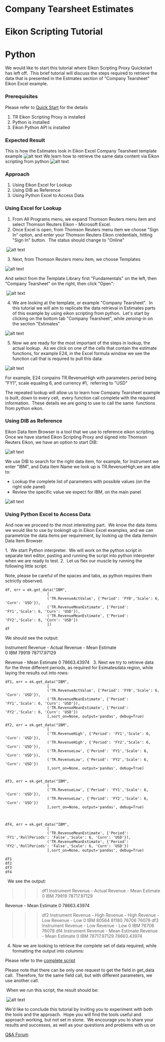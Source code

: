# Company Tearsheet Estimates
# Eikon Scripting Tutorial
# Python

We would like to start this tutorial where Eikon Scrpting Proxy Quickstart has left off.  This brief tutorial will discuss the steps required to retrieve the data that is presented in the Estmates section of "Company Tearsheet" Eikon Excel example.

### Prerequisites

Please refer to [Quick Start](https://developers.thomsonreuters.com/tr-eikon-scripting-apis-eap-limited-access/eikon-web-and-scripting-apis-beta/quick-start) for the details

1. TR Eikon Scripting Proxy is installed
2. Python is installed
3. Eikon Python API is installed

### Expected Result

This is how the Estimates look in Eikon Excel Company Tearsheet template example
![alt text](https://github.com/TR-API-Samples/EikonScriptingProxy_CompanyTearsheetEstimates_Python/blob/master/excelEstimatesCropped.jpg "Excel Company Tearsheet Estimates")
We learn how to retrieve the same data content via Eikon scripting from python
![alt text](https://github.com/TR-API-Samples/EikonScriptingProxy_CompanyTearsheetEstimates_Python/blob/master/pythonEstimatesCropped.jpg "Same data content, python")

### Approach
1. Using Eikon Excel for Lookup
2. Using DIB as Reference
3. Using Python Excel to Access Data

### Using Excel for Lookup

1. From All Programs menu, we expand Thomson Reuters menu item and select Thomson Reuters Eikon - Microsoft Excel.
2. Once Excel is open, from Thomson Reuters menu item we choose "Sign In" option, and enter your Thomson Reuters Eikon credentials, hitting "Sign In" button.  The status should change to "Online"

 ![alt text](https://github.com/TR-API-Samples/EikonScriptingProxy_CompanyTearsheetEstimates_Python/blob/master/EikonExcelSignIn.jpg "Eikon Excel Online")

3. Next, from Thomson Reuters menu item, we choose Templates

![alt text](https://github.com/TR-API-Samples/EikonScriptingProxy_CompanyTearsheetEstimates_Python/blob/master/EikonExcelTemplates.jpg "Eikon Excel Templates")

And select from the Template Library first "Fundamentals" on the left, then "Company Tearsheet" on the right, then click "Open":

 ![alt text](https://github.com/TR-API-Samples/EikonScriptingProxy_CompanyTearsheetEstimates_Python/blob/master/EikonExcelTearsheet.jpg "Eikon Excel Company Tearsheet")

4. We are looking at the template, or example "Company Tearsheet".  In this tutorial we will aim to replicate the data retrieval in Estimates parts of this example by using eikon scripting from python.  Let's start by clicking on the bottom tab "Company Tearsheet", while zeroing-in on the section "Estimates"

![alt text](https://github.com/TR-API-Samples/EikonScriptingProxy_CompanyTearsheetEstimates_Python/blob/master/EikonExcelTearsheetEstimatesMarked.jpg "Eikon Excel Company Tearsheet Estimates")

5. Now we are ready for the most important of the steps in lookup, the actual lookup.  As we click on one of the cells that contain the estimate functions, for example E24, in the Excel formula window we see the  function call that is required to pull this data:

 ![alt text](https://github.com/TR-API-Samples/EikonScriptingProxy_CompanyTearsheetEstimates_Python/blob/master/ExcelFunctionLookupMarked.jpg "Eikon Excel Function Lookup")

 For example, E24 conpains TR.RevenueHigh with parameters period being "FY1", scale equaling 6, and currency #1,  referring to "USD"

 The repeated lookup will allow us to learn how Company Tearsheet example is built, down to every cell,  every function call complete with the required information.  These details we are going to use to call the same  functions from python eikon.

### Using DIB as Reference

 Eikon Data Item Browser is a tool that we use to reference eikon scripting.  Once we have started Eikon Scripting Proxy and signed into Thomson Reuters Eikon, we have an option to start DIB:

![alt text](https://github.com/TR-API-Samples/EikonScriptingProxy_CompanyTearsheetEstimates_Python/blob/master/EikonScriptingProxyMarked.jpg "Starting DIB")

We use DIB to search for the right data item, for example, for Instrument we enter "IBM", and Data Item Name we look up is TR.RevenueHigh,we are able to:  
 * Lookup the complete list of parameters with possible values (on the right side panel) 
 * Review the specific value we expect for IBM, on the main panel

![alt text](https://github.com/TR-API-Samples/EikonScriptingProxy_CompanyTearsheetEstimates_Python/blob/master/DIBMarked.jpg "Using DIB")

### Using Python Excel to Access Data

And now we proceed to the most interesting part.  We know the data items we would like to use by lookingit up in Eikon Excel examples, and we can parametrize the data items per requirement, by looking up the data itemsin Data Item Browser.

1.  We start Python interpreter.  We will work on the python script in separate text editor, pasting and running the script into python interpreter when we are ready to test. 
2.  Let us flex our muscle by running the following little script:

 Note, please be careful of the spaces and tabs, as python requires them sctrictly observed.
 
 ```
 df, err = ek.get_data("IBM", 
					[ 
                    ('TR.RevenueActValue', {'Period': 'FY0','Scale': 6, 'Curn': 'USD'}),
                    ('TR.RevenueMeanEstimate', {'Period': 'FY1','Scale': 6, 'Curn': 'USD'}),
                    ('TR.RevenueMeanEstimate', {'Period': 'FY2','Scale': 6, 'Curn': 'USD'})
                    ])
 df
 ```
 
 We should see the output:
 
   Instrument  Revenue - Actual  Revenue - Mean Estimate  \
0        IBM             79919              78717.97129

   Revenue - Mean Estimate
0              78663.43974
  
3. Next we try to retrieve data for the three different periods, as required for Esimatesdata region, while laying the results out into rows:

 ```
 df1, err = ek.get_data("IBM", 
					[ 
                    ('TR.RevenueActValue', {'Period': 'FY0','Scale': 6, 'Curn': 'USD'}),
                    ('TR.RevenueMeanEstimate', {'Period': 'FY1','Scale': 6, 'Curn': 'USD'}),
                    ('TR.RevenueMeanEstimate', {'Period': 'FY2','Scale': 6, 'Curn': 'USD'})
                    ],sort_on=None, output='pandas', debug=True)

 df2, err = ek.get_data("IBM", 
					[ 
                    ('TR.RevenueHigh', {'Period': 'FY1','Scale': 6, 'Curn': 'USD'}),
                    ('TR.RevenueHigh', {'Period': 'FY2','Scale': 6, 'Curn': 'USD'}),
                    ('TR.RevenueLow', {'Period': 'FY1','Scale': 6, 'Curn': 'USD'}),
                    ('TR.RevenueLow', {'Period': 'FY2','Scale': 6, 'Curn': 'USD'})
                    ],sort_on=None, output='pandas', debug=True)


 df3, err = ek.get_data("IBM", 
					[ 
                    ('TR.RevenueLow', {'Period': 'FY1','Scale': 6, 'Curn': 'USD'}),
                    ('TR.RevenueLow', {'Period': 'FY2','Scale': 6, 'Curn': 'USD'})
                    ],sort_on=None, output='pandas', debug=True)



 df4, err = ek.get_data("IBM", 
					[ 
                    ('TR.RevenueMeanEstimate', {'Period': 'FY1','RollPeriods': 'False','Scale': 6, 'Curn': 'USD'}),
                    ('TR.RevenueMeanEstimate', {'Period': 'FY2','RollPeriods': 'False','Scale': 6, 'Curn': 'USD'})
                    ],sort_on=None, output='pandas', debug=True)

 df1
 df2
 df3
 df4
 ```
 
  We see the output:

 >>> df1
  Instrument  Revenue - Actual  Revenue - Mean Estimate  \
 0        IBM             79919              78717.97129

   Revenue - Mean Estimate
 0              78663.43974
 >>> df2
  Instrument  Revenue - High  Revenue - High  Revenue - Low  Revenue - Low
 0        IBM           80564           81180          76706          76078
 >>> df3
  Instrument  Revenue - Low  Revenue - Low
 0        IBM          76706          76078
 >>> df4
  Instrument  Revenue - Mean Estimate  Revenue - Mean Estimate
 0        IBM              78717.97129              78663.43974
 >>>
 
4. Now we are looking to retrieve the complete set of data required, while formatting the output into columns:

Please refer to the [complete script](https://github.com/TR-API-Samples/EikonScriptingProxy_CompanyTearsheetEstimates_Python/blob/master/Estimates3.py)

Please note that there can be only one request to get the field in get_data call.  Therefore, for the same field call, but with different parameters, we use another call.

 When we run this script, the result should be:
 
 ![alt text](https://github.com/TR-API-Samples/EikonScriptingProxy_CompanyTearsheetEstimates_Python/blob/master/pythonEstimatesCropped.jpg "Same data content, python")

We'd like to conclude this tutorial by inviting you to experiment with both the tools and the approach.  Hope you will find the tools useful and approach working, but not set in stone.  We encourage you to share your results and successes, as well as your questions and problems with us on

[Q&A Forum](https://community.developers.thomsonreuters.com)
